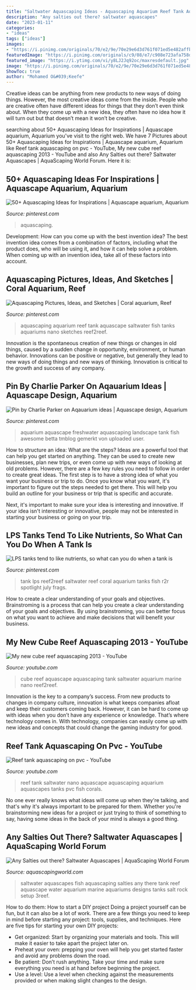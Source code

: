 ```yaml
---
title: "Saltwater Aquascaping Ideas - Aquascaping Aquarium Reef Tank Aquascape Saltwater Fish Tanks Aquariums Nano Sketches Reef2reef"
description: "Any salties out there? saltwater aquascapes"
date: "2023-01-11"
categories:
- "ideas"
tags: ["ideas"]
images:
- "https://i.pinimg.com/originals/70/e2/9e/70e29e6d3d761f071ed5e482affb986b.jpg"
featuredImage: "https://i.pinimg.com/originals/c9/08/e7/c908e723afa758def67ece30c4fe1ec6.jpg"
featured_image: "https://i.ytimg.com/vi/y8LJ2Jq92oc/maxresdefault.jpg"
image: "https://i.pinimg.com/originals/70/e2/9e/70e29e6d3d761f071ed5e482affb986b.jpg"
ShowToc: true
author: "Mohamed O&#039;Keefe"
---
```



Creative ideas can be anything from new products to new ways of doing things. However, the most creative ideas come from the inside. People who are creative often have different ideas for things that they don’t even think about. When they come up with a new idea, they often have no idea how it will turn out but that doesn’t mean it won’t be creative.

	

		
searching about 50+ Aquascaping Ideas for Inspirations | Aquascape aquarium, Aquarium you've visit to the right web. We have 7 Pictures about 50+ Aquascaping Ideas for Inspirations | Aquascape aquarium, Aquarium like Reef tank aquascaping on pvc - YouTube, My new cube reef aquascaping 2013 - YouTube and also Any Salties out there? Saltwater Aquascapes | AquaScaping World Forum. Here it is:
		
    
## 50+ Aquascaping Ideas For Inspirations | Aquascape Aquarium, Aquarium

<img loading=lazy src="https://i.pinimg.com/736x/9d/d0/88/9dd088a38072e0b7e2cd4283b57f0a67.jpg" onerror="this.onerror=null;this.src='https://tse4.mm.bing.net/th?id=OIP.vQU3J7l61SLvzfUb1OH92AHaFq&amp;pid=15.1';" alt="50+ Aquascaping Ideas for Inspirations | Aquascape aquarium, Aquarium">

_Source: pinterest.com_

>aquascaping. 

	

Development: How can you come up with the best invention idea?
The best invention idea comes from a combination of factors, including what the product does, who will be using it, and how it can help solve a problem. When coming up with an invention idea, take all of these factors into account.

    
## Aquascaping Pictures, Ideas, And Sketches | Coral Aquarium, Reef

<img loading=lazy src="https://i.pinimg.com/originals/c9/08/e7/c908e723afa758def67ece30c4fe1ec6.jpg" onerror="this.onerror=null;this.src='https://tse4.mm.bing.net/th?id=OIP.uUiOZVxpKK1bvtqJUy06-QHaD8&amp;pid=15.1';" alt="Aquascaping Pictures, Ideas, and Sketches | Coral aquarium, Reef">

_Source: pinterest.com_

>aquascaping aquarium reef tank aquascape saltwater fish tanks aquariums nano sketches reef2reef. 

	

Innovation is the spontaneous creation of new things or changes in old things, caused by a sudden change in opportunity, environment, or human behavior. Innovations can be positive or negative, but generally they lead to new ways of doing things and new ways of thinking. Innovation is critical to the growth and success of any company.

    
## Pin By Charlie Parker On Aqauarium Ideas | Aquascape Design, Aquarium

<img loading=lazy src="https://i.pinimg.com/originals/70/e2/9e/70e29e6d3d761f071ed5e482affb986b.jpg" onerror="this.onerror=null;this.src='https://tse3.mm.bing.net/th?id=OIP._x8tWVfMNf68eS_xTqWa6wHaJ4&amp;pid=15.1';" alt="Pin by Charlie Parker on Aqauarium ideas | Aquascape design, Aquarium">

_Source: pinterest.com_

>aquarium aquascape freshwater aquascaping landscape tank fish awesome betta tmblog gemerkt von uploaded user. 

	

How to structure an idea: What are the steps?
Ideas are a powerful tool that can help you get started on anything. They can be used to create new businesses, plan new trips, or even come up with new ways of looking at old problems. However, there are a few key rules you need to follow in order to create great ideas.
The first step is to have a strong idea of what you want your business or trip to do. Once you know what you want, it's important to figure out the steps needed to get there. This will help you build an outline for your business or trip that is specific and accurate.

Next, it's important to make sure your idea is interesting and innovative. If your idea isn't interesting or innovative, people may not be interested in starting your business or going on your trip.

    
## LPS Tanks Tend To Like Nutrients, So What Can You Do When A Tank Is

<img loading=lazy src="https://i.pinimg.com/originals/1e/cf/f5/1ecff5bf16c9924a90b032d0e3a668d0.jpg" onerror="this.onerror=null;this.src='https://tse1.mm.bing.net/th?id=OIP.BvpIVnjAg70c6t9Lh5YYxgHaE8&amp;pid=15.1';" alt="LPS tanks tend to like nutrients, so what can you do when a tank is">

_Source: pinterest.com_

>tank lps reef2reef saltwater reef coral aquarium tanks fish r2r spotlight july frags. 

	

How to create a clear understanding of your goals and objectives.
Brainstroming is a process that can help you create a clear understanding of your goals and objectives. By using brainstroming, you can better focus on what you want to achieve and make decisions that will benefit your business.

    
## My New Cube Reef Aquascaping 2013 - YouTube

<img loading=lazy src="https://i.ytimg.com/vi/y8LJ2Jq92oc/maxresdefault.jpg" onerror="this.onerror=null;this.src='https://tse4.mm.bing.net/th?id=OIP.TVYSPshcSxgrim-hq3zRQwHaEK&amp;pid=15.1';" alt="My new cube reef aquascaping 2013 - YouTube">

_Source: youtube.com_

>cube reef aquascape aquascaping tank saltwater aquarium marine nano reef2reef. 

	

Innovation is the key to a company’s success. From new products to changes in company culture, innovation is what keeps companies afloat and keep their customers coming back. However, it can be hard to come up with ideas when you don’t have any experience or knowledge. That’s where technology comes in. With technology, companies can easily come up with new ideas and concepts that could change the gaming industry for good.

    
## Reef Tank Aquascaping On Pvc - YouTube

<img loading=lazy src="https://i.ytimg.com/vi/ZN882xi7TY8/maxresdefault.jpg" onerror="this.onerror=null;this.src='https://tse1.mm.bing.net/th?id=OIP.ItlcrXWKj8p5GjRVGXGyRAHaEK&amp;pid=15.1';" alt="Reef tank aquascaping on pvc - YouTube">

_Source: youtube.com_

>reef tank saltwater nano aquascape aquascaping aquarium aquascapes tanks pvc fish corals. 

	

No one ever really knows what ideas will come up when they're talking, and that's why it's always important to be prepared for them. Whether you're brainstorming new ideas for a project or just trying to think of something to say, having some ideas in the back of your mind is always a good thing.

    
## Any Salties Out There? Saltwater Aquascapes | AquaScaping World Forum

<img loading=lazy src="http://www.3reef.com/fish/sitepics/cpfarm.jpg" onerror="this.onerror=null;this.src='https://tse4.mm.bing.net/th?id=OIP.eCYdt4q49ozWyq73eZVf-gHaD3&amp;pid=15.1';" alt="Any Salties out there? Saltwater Aquascapes | AquaScaping World Forum">

_Source: aquascapingworld.com_

>saltwater aquascapes fish aquascaping salties any there tank reef aquascape water aquarium marine aquariums designs tanks salt rock setup 3reef. 

	

How to do them: How to start a DIY project
Doing a project yourself can be fun, but it can also be a lot of work. There are a few things you need to keep in mind before starting any project: tools, supplies, and techniques. Here are five tips for starting your own DIY projects: 
- Get organized: Start by organizing your materials and tools. This will make it easier to take apart the project later on. 
- Preheat your oven: prepping your oven will help you get started faster and avoid any problems down the road. 
- Be patient: Don’t rush anything. Take your time and make sure everything you need is at hand before beginning the project. 
- Use a level: Use a level when checking against the measurements provided or when making slight changes to the design.

